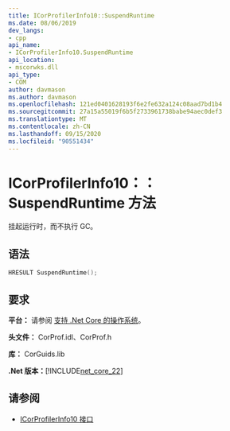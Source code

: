 ```yaml
---
title: ICorProfilerInfo10::SuspendRuntime
ms.date: 08/06/2019
dev_langs:
- cpp
api_name:
- ICorProfilerInfo10.SuspendRuntime
api_location:
- mscorwks.dll
api_type:
- COM
author: davmason
ms.author: davmason
ms.openlocfilehash: 121ed0401628193f6e2fe632a124c08aad7bd1b4
ms.sourcegitcommit: 27a15a55019f6b5f2733961738babe94aec0def3
ms.translationtype: MT
ms.contentlocale: zh-CN
ms.lasthandoff: 09/15/2020
ms.locfileid: "90551434"
---
```

# <a name="icorprofilerinfo10suspendruntime-method"></a>ICorProfilerInfo10：： SuspendRuntime 方法

挂起运行时，而不执行 GC。

## <a name="syntax"></a>语法

```cpp
HRESULT SuspendRuntime();
```

## <a name="requirements"></a>要求

**平台：** 请参阅 [支持 .Net Core 的操作系统](../../../core/install/windows.md?pivots=os-windows)。

**头文件：** CorProf.idl、CorProf.h

**库：** CorGuids.lib

**.Net 版本：**[!INCLUDE[net_core_22](../../../../includes/net-core-30-md.md)]

## <a name="see-also"></a>请参阅

- [ICorProfilerInfo10 接口](icorprofilerinfo10-interface.md)
